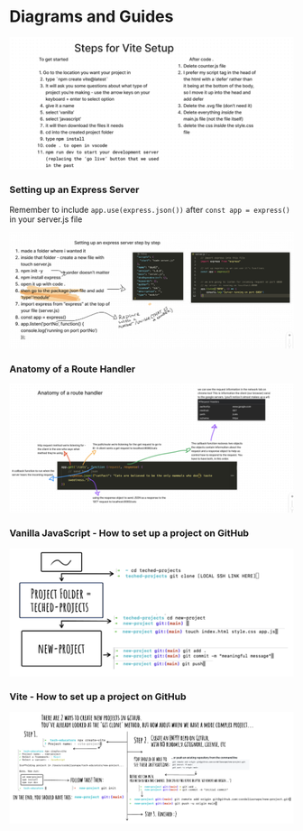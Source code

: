 # Diagrams and Guides

![vite-setup](figma-images/vite-setup.png)

### Setting up an Express Server

Remember to include
`app.use(express.json())`
after `const app = express()` in your server.js file

![Setting up express](figma-images/basic-express-setup.png)

### Anatomy of a Route Handler

![Anatomy of a route handler](figma-images/express-route-handler.png)

### Vanilla JavaScript - How to set up a project on GitHub

![Vanilla JS - Cloning a Repo](figma-images/vanilla-js-cloning-repo.png)

### Vite - How to set up a project on GitHub

![Uploading Vite to GitHub](./figma-images/vite-project-start.png)
